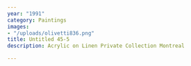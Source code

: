 ```yaml
---
year: "1991"
category: Paintings
images:
- "/uploads/olivetti836.png"
title: Untitled 45-5
description: Acrylic on Linen Private Collection Montreal

---
```

